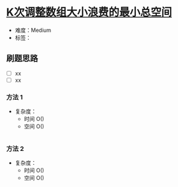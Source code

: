 # [K次调整数组大小浪费的最小总空间](https://leetcode-cn.com/problems/minimum-total-space-wasted-with-k-resizing-operations/)

- 难度：Medium
- 标签：

## 刷题思路

- [ ] xx
- [ ] xx

### 方法 1

- 复杂度：
    - 时间 O()
    - 空间 O()

``` js

```

### 方法 2

- 复杂度：
    - 时间 O()
    - 空间 O()

``` js

```
